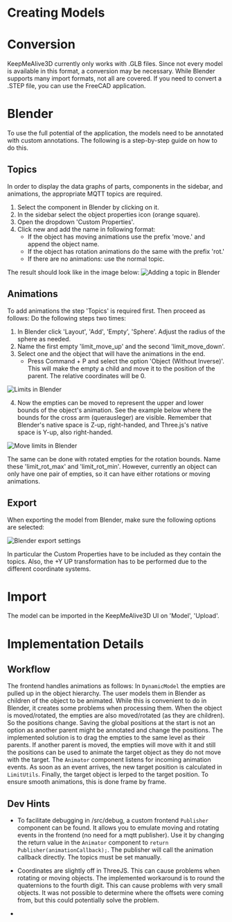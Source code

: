 # Creating Models

# Conversion

KeepMeAlive3D currently only works with .GLB files.
Since not every model is available in this format, a conversion may be necessary.
While Blender supports many import formats, not all are covered.
If you need to convert a .STEP file, you can use the FreeCAD application.

# Blender

To use the full potential of the application, the models need to be annotated with custom annotations.
The following is a step-by-step guide on how to do this.

## Topics

In order to display the data graphs of parts, components in the sidebar, and animations, the appropriate MQTT topics are
required.

1) Select the component in Blender by clicking on it.
2) In the sidebar select the object properties icon (orange square).
3) Open the dropdown 'Custom Properties'.
4) Click new and add the name in following format:
    * If the object has moving animations use the prefix 'move.' and append the object name.
    * If the object has rotation animations do the same with the prefix 'rot.'
    * If there are no animations: use the normal topic.

The result should look like in the image below:
![Adding a topic in Blender](../assets/blenderAddTopic.png)

## Animations

To add animations the step 'Topics' is required first. Then proceed as follows:
Do the following steps two times:

1) In Blender click 'Layout', 'Add', 'Empty', 'Sphere'. Adjust the radius of the sphere as needed.
2) Name the first empty 'limit_move_up' and the second 'limit_move_down'.
3) Select one and the object that will have the animations in the end.
    * Press Command + P and select the option 'Object (Without Inverse)'.
      This will make the empty a child and move it to the position of the parent. The relative coordinates will be 0.

![Limits in Blender](../assets/blenderAddLimits.png)

4) Now the empties can be moved to represent the upper and lower bounds of the object's animation.
   See the example below where the bounds for the cross arm (querausleger) are visible.
   Remember that Blender's native space is Z-up, right-handed, and Three.js's native space is Y-up, also right-handed.

![Move limits in Blender](../assets/blenderMoveEmpties.png)

The same can be done with rotated empties for the rotation bounds.
Name these 'limit_rot_max' and 'limit_rot_min'.
However, currently an object can only have one pair of empties, so it can have either rotations or moving animations.

## Export

When exporting the model from Blender, make sure the following options are selected:

![Blender export settings](../assets/blenderExport.png)

In particular the Custom Properties have to be included as they contain the topics.
Also, the +Y UP transformation has to be performed due to the different coordinate systems.

# Import

The model can be imported in the KeepMeAlive3D UI on 'Model', 'Upload'.

# Implementation Details

## Workflow

The frontend handles animations as follows:
In `DynamicModel` the empties are pulled up in the object hierarchy. The user models them in Blender as children of the
object to be animated.
While this is convenient to do in Blender, it creates some problems when processing them.
When the object is moved/rotated, the empties are also moved/rotated (as they are children). So the positions change.
Saving the global positions at the start is not an option as another parent might be annotated and change the positions.
The implemented solution is to drag the empties to the same level as their parents. If another parent is moved, the
empties will move with it and still the positions can be used to animate the target object as they do not move with the
target.
The `Animator` component listens for incoming animation events. As soon as an event arrives, the new target position is
calculated in `LimitUtils`.
Finally, the target object is lerped to the target position. To ensure smooth animations, this is done frame by frame.

## Dev Hints

* To facilitate debugging in /src/debug, a custom frontend `Publisher` component can be found.
  It allows you to emulate moving and rotating events in the frontend (no need for a mqtt publisher).
  Use it by changing the return value in the `Animator` component to `return Publisher(animationCallback);`.
  The publisher will call the animation callback directly. The topics must be set manually.

* Coordinates are slightly off in ThreeJS. This can cause problems when rotating or moving objects.
  The implemented workaround is to round the quaternions to the fourth digit. This can cause problems with very small
  objects.
  It was not possible to determine where the offsets were coming from, but this could potentially solve the problem.

* 